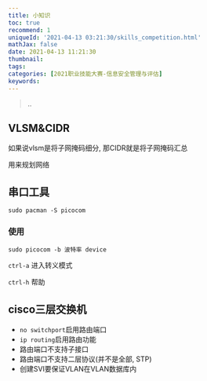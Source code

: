 ```yaml
---
title: 小知识
toc: true
recommend: 1
uniqueId: '2021-04-13 03:21:30/skills_competition.html'
mathJax: false
date: 2021-04-13 11:21:30
thumbnail:
tags:
categories: [2021职业技能大赛-信息安全管理与评估]
keywords:
---
```

> ..

<!-- more -->

## VLSM&CIDR

如果说vlsm是将子网掩码细分, 那CIDR就是将子网掩码汇总

用来规划网络

## 串口工具

`sudo pacman -S picocom`

### 使用

`sudo picocom -b 波特率 device`

`ctrl-a` 进入转义模式

`ctrl-h` 帮助

## cisco三层交换机

- `no switchport`启用路由端口
- `ip routing`启用路由功能
- 路由端口不支持子接口
- 路由端口不支持二层协议(并不是全部, STP)
- 创建SVI要保证VLAN在VLAN数据库内


